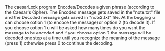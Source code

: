 The caesarLock program Encodes/Decodes a given phrase (according to the Caesar's Cipher). The Encoded message gets saved in the "note.txt" file and the Decoded message gets saved in "note2.txt" file. 
At the begging u can choose option 1 (to encode the message) or option 2 (to decode it). If you choose option 1 u will be asked how many times do you want the message to be encoded and if you choose option 2 the message will be decoded one step at a time until you recognize the meaning of the message (press 1) otherwise press 0 to continue the decoding.
